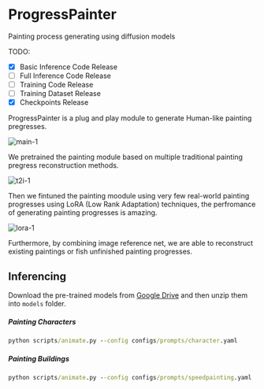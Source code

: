 # ProgressPainter

Painting process generating using diffusion models

TODO:

- [x] Basic Inference Code Release
- [ ] Full Inference Code Release
- [ ] Training Code Release
- [ ] Training Dataset Release
- [x] Checkpoints Release

ProgressPainter is a plug and play module to generate Human-like painting pregresses.

![main-1](https://p.ipic.vip/sw3mk1.png)

We pretrained the painting module based on multiple traditional painting pregress reconstruction methods.                                                                                                                                                                                                                             

![t2i-1](https://p.ipic.vip/h3zns7.png)

Then we fintuned the painting moodule using very few real-world painting progresses using LoRA (Low Rank Adaptation) techniques, the perfromance of generating painting progresses is amazing.

![lora-1](https://p.ipic.vip/vpuzau.png)

Furthermore, by combining image reference net, we are able to reconstruct existing paintings or fish unfinished painting progresses.

## Inferencing

Download the pre-trained models from [Google Drive](https://drive.google.com/file/d/1Kgr2uieeY5GJr0TtQJkHt7sQw1PMEstj/view?usp=share_link) and then unzip them into `models` folder.

##### Painting Characters

```cmd
python scripts/animate.py --config configs/prompts/character.yaml 
```

##### Painting Buildings

```cmd
python scripts/animate.py --config configs/prompts/speedpainting.yaml 
```

